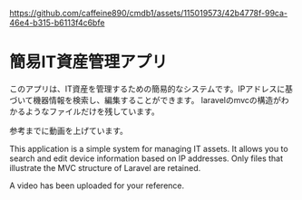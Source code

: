




https://github.com/caffeine890/cmdb1/assets/115019573/42b4778f-99ca-46e4-b315-b6113f4c6bfe




# 簡易IT資産管理アプリ

このアプリは、IT資産を管理するための簡易的なシステムです。IPアドレスに基づいて機器情報を検索し、編集することができます。
laravelのmvcの構造がわかるようなファイルだけを残しています。


参考までに動画を上げています。

This application is a simple system for managing IT assets. It allows you to search and edit device information based on IP addresses. Only files that illustrate the MVC structure of Laravel are retained.

A video has been uploaded for your reference.





